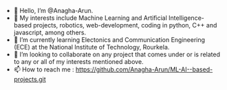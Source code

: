 - 👋 Hello, I’m @Anagha-Arun.
- 👀 My interests include Machine Learning and Artificial Intelligence-based projects, robotics, web-development, coding in python, C++ and javascript, among others.
- 🌱 I’m currently learning Electonics and Communication Engineering (ECE) at the National Institute of Technology, Rourkela.
- 💞️ I’m looking to collaborate on any project that comes under or is related to any or all of my interests mentioned above. 
- 📫 How to reach me : https://github.com/Anagha-Arun/ML-AI--based-projects.git
